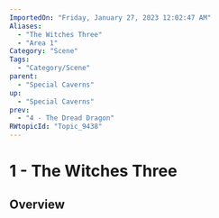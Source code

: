 ```yaml
---
ImportedOn: "Friday, January 27, 2023 12:02:47 AM"
Aliases:
  - "The Witches Three"
  - "Area 1"
Category: "Scene"
Tags:
  - "Category/Scene"
parent:
  - "Special Caverns"
up:
  - "Special Caverns"
prev:
  - "4 - The Dread Dragon"
RWtopicId: "Topic_9438"
---
```

# 1 - The Witches Three
## Overview
